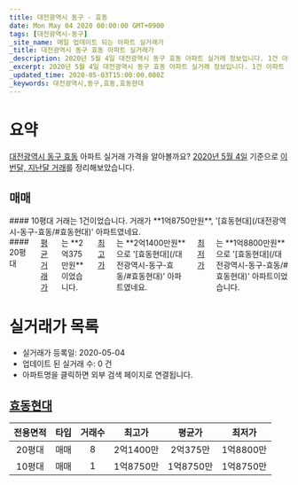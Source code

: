 ```yaml
---
title: 대전광역시 동구 - 효동
date: Mon May 04 2020 00:00:00 GMT+0900
tags: [대전광역시-동구]
_site_name: 매일 업데이트 되는 아파트 실거래가
_title: 대전광역시 동구 효동 아파트 실거래가
_description: 2020년 5월 4일 대전광역시 동구 효동 아파트 실거래 정보입니다. 1건 아파트 정보가 있습니다.
_excerpt: 2020년 5월 4일 대전광역시 동구 효동 아파트 실거래 정보입니다. 1건 아파트 정보가 있습니다.
_updated_time: 2020-05-03T15:00:00.000Z
_keywords: 대전광역시,동구,효동,효동현대
---
```





# 요약
<ins>대전광역시 동구 효동</ins> 아파트 실거래 가격을 알아볼까요? <ins>2020년 5월 4일</ins> 기준으로 <ins>이번달, 지난달 거래</ins>를 정리해보았습니다.

## 매매
<div class="container">
<div class="six columns" markdown="1">
#### 10평대
거래는 1건이었습니다. 거래가 **1억8750만원**, '[효동현대](/대전광역시-동구-효동/#효동현대)' 아파트였네요.
</div>
<div class="six columns" markdown="1">
#### 20평대
<ins>평균 거래가</ins>는 **2억375만원**이었습니다. <ins>최고가</ins>는 **2억1400만원**으로 '[효동현대](/대전광역시-동구-효동/#효동현대)' 아파트였네요. <ins>최저가</ins>는 **1억8800만원**으로 '[효동현대](/대전광역시-동구-효동/#효동현대)' 아파트이었습니다.
</div>
</div>



# 실거래가 목록
- 실거래가 등록일: 2020-05-04
- 업데이트 된 실거래 수: 0 건
- 아파트명을 클릭하면 외부 검색 페이지로 연결됩니다.

## [효동현대](#효동현대)

|전용면적|타입|거래수|최고가|평균가|최저가|
|:---:|:---:|:---:|:---:|:---:|:---:|
|20평대|<span class="deal-type-1">매매</span>|8|2억1400만|2억375만|1억8800만|
|10평대|<span class="deal-type-1">매매</span>|1|1억8750만|1억8750만|1억8750만|

<br/>



